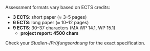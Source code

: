 Assessment formats vary based on ECTS credits:

- **3 ECTS**: short paper (≈ 3–5 pages)
- **6 ECTS**: long paper (≈ 10–12 pages)
- **9 ECTS**: 30–37 characters (MA WP 14.1, WP 15.1)
    - **project report: 4500 chars**

Check your *Studien-/Prüfungsordnung* for the exact specification.
